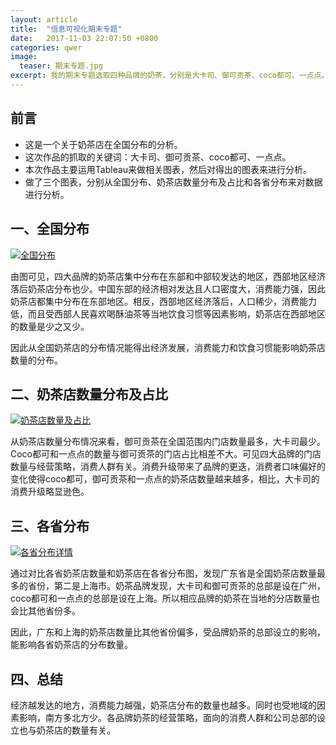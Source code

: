 ```yaml
---
layout: article
title:  "信息可视化期末专题"
date:   2017-11-03 22:07:50 +0800
categories: qwer 
image:
  teaser: 期末专题.jpg
excerpt: 我的期末专题选取四种品牌的奶茶，分别是大卡司、御可贡茶、coco都可、一点点。分析奶茶店数量的分布是受哪些因素影响。
---
```


## 前言
- 这是一个关于奶茶店在全国分布的分析。
- 这次作品的抓取的关键词：大卡司、御可贡茶、coco都可、一点点。
- 本次作品主要运用Tableau来做相关图表，然后对得出的图表来进行分析。
- 做了三个图表，分别从全国分布、奶茶店数量分布及占比和各省分布来对数据进行分析。

## 一、全国分布

<div class='tableauPlaceholder' id='viz1515162711804' style='position: relative'><noscript><a href='#'><img alt='全国分布 ' src='https:&#47;&#47;public.tableau.com&#47;static&#47;images&#47;20&#47;2018-01-05-&#47;sheet0&#47;1_rss.png' style='border: none' /></a></noscript><object class='tableauViz'  style='display:none;'><param name='host_url' value='https%3A%2F%2Fpublic.tableau.com%2F' /> <param name='embed_code_version' value='3' /> <param name='site_root' value='' /><param name='name' value='2018-01-05-&#47;sheet0' /><param name='tabs' value='no' /><param name='toolbar' value='yes' /><param name='static_image' value='https:&#47;&#47;public.tableau.com&#47;static&#47;images&#47;20&#47;2018-01-05-&#47;sheet0&#47;1.png' /> <param name='animate_transition' value='yes' /><param name='display_static_image' value='yes' /><param name='display_spinner' value='yes' /><param name='display_overlay' value='yes' /><param name='display_count' value='yes' /></object></div><script type='text/javascript'>var divElement = document.getElementById('viz1515162711804');var vizElement = divElement.getElementsByTagName('object')[0];vizElement.style.width='100%';vizElement.style.height=(divElement.offsetWidth*0.75)+'px';var scriptElement = document.createElement('script');scriptElement.src = 'https://public.tableau.com/javascripts/api/viz_v1.js'; vizElement.parentNode.insertBefore(scriptElement, vizElement);</script>

由图可见，四大品牌的奶茶店集中分布在东部和中部较发达的地区，西部地区经济落后奶茶店分布也少。中国东部的经济相对发达且人口密度大，消费能力强，因此奶茶店都集中分布在东部地区。相反，西部地区经济落后，人口稀少，消费能力低，而且受西部人民喜欢喝酥油茶等当地饮食习惯等因素影响，奶茶店在西部地区的数量是少之又少。

因此从全国奶茶店的分布情况能得出经济发展，消费能力和饮食习惯能影响奶茶店数量的分布。


## 二、奶茶店数量分布及占比

<div class='tableauPlaceholder' id='viz1515162236741' style='position: relative'><noscript><a href=''><img alt='奶茶店数量及占比 ' src='https:&#47;&#47;public.tableau.com&#47;static&#47;images&#47;20&#47;2018-01-05-&#47;sheet5&#47;1_rss.png' style='border: none' /></a></noscript><object class='tableauViz'  style='display:none;'><param name='host_url' value='https%3A%2F%2Fpublic.tableau.com%2F' /> <param name='embed_code_version' value='3' /> <param name='site_root' value='' /><param name='name' value='2018-01-05-&#47;sheet5' /><param name='tabs' value='no' /><param name='toolbar' value='yes' /><param name='static_image' value='https:&#47;&#47;public.tableau.com&#47;static&#47;images&#47;20&#47;2018-01-05-&#47;sheet5&#47;1.png' /> <param name='animate_transition' value='yes' /><param name='display_static_image' value='yes' /><param name='display_spinner' value='yes' /><param name='display_overlay' value='yes' /><param name='display_count' value='yes' /></object></div><script type='text/javascript'>var divElement = document.getElementById('viz1515162236741');var vizElement = divElement.getElementsByTagName('object')[0];vizElement.style.width='1000px';vizElement.style.height='827px';var scriptElement = document.createElement('script');scriptElement.src = 'https://public.tableau.com/javascripts/api/viz_v1.js';vizElement.parentNode.insertBefore(scriptElement, vizElement);</script>

从奶茶店数量分布情况来看，御可贡茶在全国范围内门店数量最多，大卡司最少。Coco都可和一点点的数量与御可贡茶的门店占比相差不大。可见四大品牌的门店数量与经营策略，消费人群有关。消费升级带来了品牌的更迭，消费者口味偏好的变化使得coco都可，御可贡茶和一点点的奶茶店数量越来越多，相比，大卡司的消费升级略显逊色。


## 三、各省分布

<div class='tableauPlaceholder' id='viz1515162230347' style='position: relative'><noscript><a href=''><img alt='各省分布详情 ' src='https:&#47;&#47;public.tableau.com&#47;static&#47;images&#47;20&#47;2018-01-05-&#47;sheet6&#47;1_rss.png' style='border: none' /></a></noscript><object class='tableauViz'  style='display:none;'><param name='host_url' value='https%3A%2F%2Fpublic.tableau.com%2F' /> <param name='embed_code_version' value='3' /> <param name='site_root' value='' /><param name='name' value='2018-01-05-&#47;sheet6' /><param name='tabs' value='no' /><param name='toolbar' value='yes' /><param name='static_image' value='https:&#47;&#47;public.tableau.com&#47;static&#47;images&#47;20&#47;2018-01-05-&#47;sheet6&#47;1.png' /> <param name='animate_transition' value='yes' /><param name='display_static_image' value='yes' /><param name='display_spinner' value='yes' /><param name='display_overlay' value='yes' /><param name='display_count' value='yes' /></object></div><script type='text/javascript'>var divElement = document.getElementById('viz1515162230347');var vizElement = divElement.getElementsByTagName('object')[0];vizElement.style.width='1000px';vizElement.style.height='827px';var scriptElement = document.createElement('script');scriptElement.src = 'https://public.tableau.com/javascripts/api/viz_v1.js';vizElement.parentNode.insertBefore(scriptElement, vizElement);</script>


通过对比各省奶茶店数量和奶茶店在各省分布图，发现广东省是全国奶茶店数量最多的省份，第二是上海市。奶茶品牌发现，大卡司和御可贡茶的总部是设在广州，coco都可和一点点的总部是设在上海。所以相应品牌的奶茶在当地的分店数量也会比其他省份多。

因此，广东和上海的奶茶店数量比其他省份偏多，受品牌奶茶的总部设立的影响，能影响各省奶茶店的分布数量。


## 四、总结
经济越发达的地方，消费能力越强，奶茶店分布的数量也越多。同时也受地域的因素影响，南方多北方少。各品牌奶茶的经营策略，面向的消费人群和公司总部的设立也与奶茶店的数量有关。